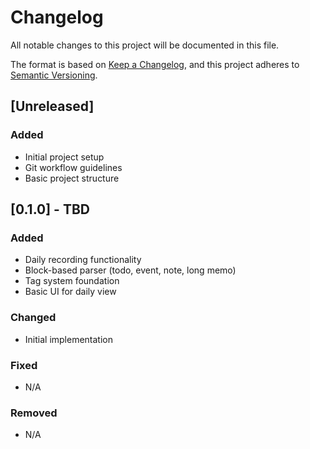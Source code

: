 # Changelog

All notable changes to this project will be documented in this file.

The format is based on [Keep a Changelog](https://keepachangelog.com/en/1.0.0/),
and this project adheres to [Semantic Versioning](https://semver.org/spec/v2.0.0.html).

## [Unreleased]

### Added
- Initial project setup
- Git workflow guidelines
- Basic project structure

## [0.1.0] - TBD

### Added
- Daily recording functionality
- Block-based parser (todo, event, note, long memo)
- Tag system foundation
- Basic UI for daily view

### Changed
- Initial implementation

### Fixed
- N/A

### Removed
- N/A
